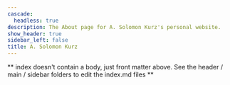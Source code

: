 ```yaml
---
cascade:
  headless: true
description: The About page for A. Solomon Kurz's personal website.
show_header: true
sidebar_left: false
title: A. Solomon Kurz
---
```


** index doesn't contain a body, just front matter above.
See the header / main / sidebar folders to edit the index.md files **
